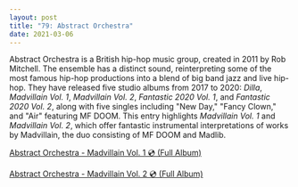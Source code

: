```yaml
---
layout: post  
title: "79: Abstract Orchestra"  
date: 2021-03-06  
---
```


Abstract Orchestra is a British hip-hop music group, created in 2011 by Rob Mitchell. The ensemble has a distinct sound, reinterpreting some of the most famous hip-hop productions into a blend of big band jazz and live hip-hop. They have released five studio albums from 2017 to 2020: *Dilla*, *Madvillain Vol. 1*, *Madvillain Vol. 2*, *Fantastic 2020 Vol. 1*, and *Fantastic 2020 Vol. 2*, along with five singles including "New Day," "Fancy Clown," and "Air" featuring MF DOOM. This entry highlights *Madvillain Vol. 1* and *Madvillain Vol. 2*, which offer fantastic instrumental interpretations of works by Madvillain, the duo consisting of MF DOOM and Madlib.  

[Abstract Orchestra - Madvillain Vol. 1 💿 (Full Album)](https://youtu.be/UKxYNY75QOg)  

[Abstract Orchestra - Madvillain Vol. 2 💿 (Full Album)](https://youtu.be/_9u8ke7G2sw)  
